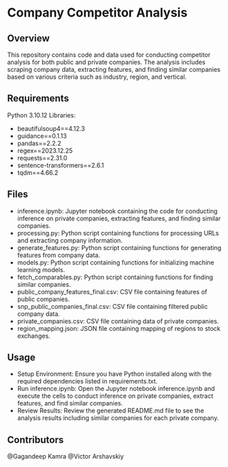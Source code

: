 # Company Competitor Analysis
## Overview
This repository contains code and data used for conducting competitor analysis for both public and private companies. The analysis includes scraping company data, extracting features, and finding similar companies based on various criteria such as industry, region, and vertical.

## Requirements
Python 3.10.12
Libraries:
- beautifulsoup4==4.12.3
- guidance==0.1.13
- pandas==2.2.2
- regex==2023.12.25
- requests==2.31.0
- sentence-transformers==2.6.1
- tqdm==4.66.2

## Files
* inference.ipynb: Jupyter notebook containing the code for conducting inference on private companies, extracting features, and finding similar companies.
* processing.py: Python script containing functions for processing URLs and extracting company information.
* generate_features.py: Python script containing functions for generating features from company data.
* models.py: Python script containing functions for initializing machine learning models.
* fetch_comparables.py: Python script containing functions for finding similar companies.
* public_company_features_final.csv: CSV file containing features of public companies.
* snp_public_companies_final.csv: CSV file containing filtered public company data.
* private_companies.csv: CSV file containing data of private companies.
* region_mapping.json: JSON file containing mapping of regions to stock exchanges.

## Usage
* Setup Environment: Ensure you have Python installed along with the required dependencies listed in requirements.txt.
* Run inference.ipynb: Open the Jupyter notebook inference.ipynb and execute the cells to conduct inference on private companies, extract features, and find similar companies.
* Review Results: Review the generated README.md file to see the analysis results including similar companies for each private company.

## Contributors
@Gagandeep Kamra
@Victor Arshavskiy
